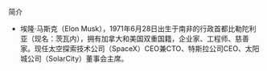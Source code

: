 简介
- 埃隆·马斯克（Elon Musk），1971年6月28日出生于南非的行政首都比勒陀利亚（现名：茨瓦内），拥有加拿大和美国双重国籍，企业家、工程师、慈善家。现任太空探索技术公司（SpaceX）CEO兼CTO、特斯拉公司CEO、太阳城公司（SolarCity）董事会主席。
